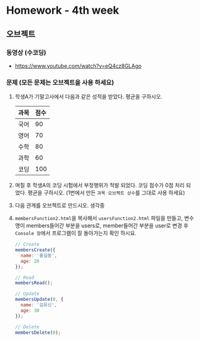 # Homework - 4th week

## 오브젝트
### 동영상 (수코딩)
* https://www.youtube.com/watch?v=eQ4cz8GLAgo

### 문제 (모든 문제는 오브젝트을 사용 하세요)
1. 학생A가 기말고사에서 다음과 같은 성적을 받았다. 평균을 구하시오.

    | 과목 | 점수 |
    |---|:---|
    | 국어 | 90 |
    | 영어 | 70 |
    | 수학 | 80 |
    | 과학 | 60 |
    | 코딩 | 100 |

2. 며칠 후 학생A의 코딩 시험에서 부정행위가 적발 되었다. 코딩 점수가 0점 처리 되었다. 평균을 구하시오. (1번에서 만든 `과목 오브젝트 상수`를 그대로 사용 하세요)

3. 다음 관계를 오브젝트로 만드시오.
    생각중

4. `membersFunction2.html`을 복사해서 `usersFunction2.html` 파일을 만들고,
   변수명이 members들어간 부분을 users로, member들어간 부분을 user로 변경 후 `Console 창`에서 프로그램이 잘 돌아가는지 확인 하시요.
    ```js
    // Create
    membersCreate({
      name: '홍길동',
      age: 20
    });

    // Read
    membersRead();

    // Update
    membersUpdate(0, {
      name: '김유신',
      age: 30
    });

    // Delete
    membersDelete(0);
    ```
